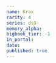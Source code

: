 ```yaml
---
name: Krax
rarity: 4
series: ds9
memory_alpha:
bigbook_tier: -1
in_portal:
date:
published: true
---
```



